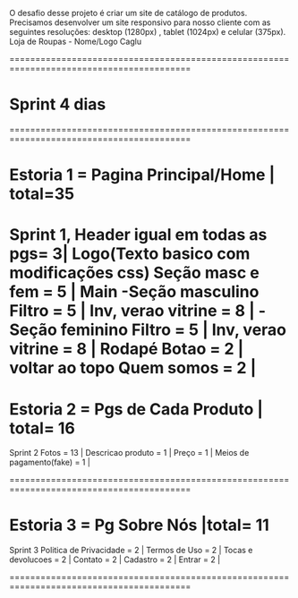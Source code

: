 O desafio desse projeto é criar um site de catálogo de produtos. Precisamos desenvolver um site responsivo para nosso cliente com as seguintes resoluções: desktop (1280px) , tablet (1024px) e celular (375px).
Loja de Roupas - Nome/Logo Caglu

=========================================================================================

# Sprint 4 dias

=========================================================================================

# Estoria 1 = Pagina Principal/Home | total=35

Sprint 1,
Header igual em todas as pgs= 3|
Logo(Texto basico com modificações css)
Seção masc e fem = 5 |
Main
-Seção masculino
Filtro = 5 |
Inv, verao
vitrine = 8 |
-Seção feminino
Filtro = 5 |
Inv, verao
vitrine = 8 |
Rodapé
Botao = 2 |
voltar ao topo
Quem somos = 2 |
=========================================================================================

# Estoria 2 = Pgs de Cada Produto | total= 16

Sprint 2
Fotos = 13 |
Descricao produto = 1 |
Preço = 1 |
Meios de pagamento(fake) = 1 |

=========================================================================================

# Estoria 3 = Pg Sobre Nós |total= 11

Sprint 3
Politica de Privacidade = 2 |
Termos de Uso = 2 |
Tocas e devolucoes = 2 |
Contato = 2 |
Cadastro = 2 |
Entrar = 2 |

=========================================================================================
